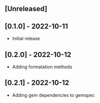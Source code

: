 ## [Unreleased]

## [0.1.0] - 2022-10-11

- Initial release

## [0.2.0] - 2022-10-12

- Adding formatation methods

## [0.2.1] - 2022-10-12

- Adding gem dependencies to gemspec
